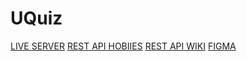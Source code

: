 # UQuiz

[LIVE SERVER](http://127.0.0.1:5500/index.html)
[REST API HOBIIES](https://api-ninjas.com/api/hobbies)
[REST API WIKI](https://www.mediawiki.org/wiki/API:REST_API)
[FIGMA](https://www.figma.com/file/ajHqFUJVbLNgyeynXnjlnF/Untitled?type=design&node-id=0-1&mode=design&t=EWEDWvhWv83A65RZ-0)
